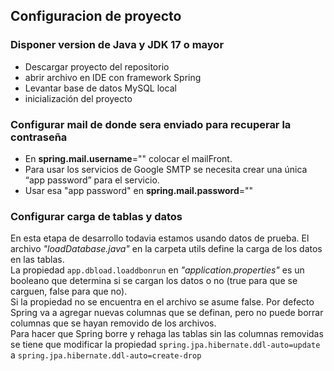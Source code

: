 ## Configuracion de proyecto
### Disponer version de Java y JDK 17 o mayor
- Descargar proyecto del repositorio
- abrir archivo en IDE con framework Spring
- Levantar base de datos MySQL local
- inicialización del proyecto



### Configurar mail de donde sera enviado para recuperar la contraseña
  - En **spring.mail.username**="" colocar el mailFront.
  - Para usar los servicios de Google SMTP se necesita crear una única “app password” para el servicio.
  - Usar esa "app password" en **spring.mail.password**=""




### Configurar carga de tablas y datos

En esta etapa de desarrollo todavia estamos usando datos de prueba. El archivo *"loadDatabase.java"* en la carpeta utils  define la carga de los datos en las tablas.  
La propiedad `app.dbload.loaddbonrun` en *"application.properties"* es un booleano que determina si se cargan los datos o no (true para que se carguen, false para que no).  
Si la propiedad no se encuentra en el archivo se asume false. Por defecto Spring va a agregar nuevas columnas que se  definan, pero no puede borrar columnas que se hayan removido de los archivos.  
Para hacer que Spring borre y rehaga las tablas sin las columnas removidas se tiene que modificar la propiedad `spring.jpa.hibernate.ddl-auto=update` a `spring.jpa.hibernate.ddl-auto=create-drop`

